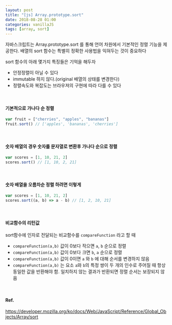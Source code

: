 ```yaml
---
layout: post
title: "[js] Array.prototype.sort"
date: 2018-08-28 01:00
categories: vanillaJS
tags: [array, sort]
---
```


자바스크립트는 Array.prototype.sort 를 통해 언어 차원에서 기본적인 정렬 기능을 제공한다. 배열의 sort 함수는 특별히 정확한 사용법을 익혀두는 것이 중요하다

sort 함수의 아래 몇가지 특징들은 기억을 해두자

- 안정정렬이 아닐 수 있다
- immutable 하지 않다.(original 배열의 상태를 변경한다)
- 정렬속도와 복잡도는 브라우져의 구현에 따라 다를 수 있다

<br>

#### 기본적으로 가나다 순 정렬

```javascript
var fruit = ["cherries", "apples", "bananas"]
fruit.sort() // ['apples', 'bananas', 'cherries']
```

<br>

#### 숫자 배열의 경우 숫자를 문자열로 변환후 가나다 순으로 정렬

```javascript
var scores = [1, 10, 21, 2]
scores.sort() // [1, 10, 2, 21]
```

<br>

#### 숫자 배열을 오름차순 정렬 하려면 이렇게

```javascript
var scores = [1, 10, 21, 2]
scores.sort((a, b) => a - b) // [1, 2, 10, 21]
```

<br>

#### 비교함수의 리턴값

sort함수에 인자로 전달되는 비교함수를 `compareFunction` 라고 할 때

- `compareFunction(a,b)` 값이 0보다 작으면 `a`, `b` 순으로 정렬
- `compareFunction(a,b)` 값이 0보다 크면 `b`, `a` 순으로 정렬
- `compareFunction(a,b)` 값이 0이면 `a` 와 `b` 에 대해 순서를 변경하지 않음
- `compareFunction(a,b)` 는 요소 `a`와 `b`의 특정 쌍이 두 개의 인수로 주어질 때 항상 동일한 값을 반환해야 함. 일치하지 않는 결과가 반환되면 정렬 순서는 보장되지 않음

<br>

#### Ref.

<https://developer.mozilla.org/ko/docs/Web/JavaScript/Reference/Global_Objects/Array/sort>

